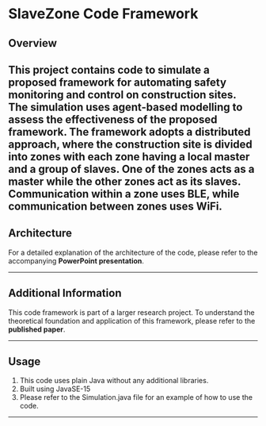 # SlaveZone Code Framework

## Overview
This project contains code to simulate a proposed framework for automating safety monitoring and control on construction sites. The simulation uses agent-based modelling to assess the effectiveness of the proposed framework. The framework adopts a distributed approach, where the construction site is divided into zones with each zone having a local master and a group of slaves. One of the zones acts as a master while the other zones act as its slaves. Communication within a zone uses BLE, while communication between zones uses WiFi.
---

## Architecture
For a detailed explanation of the architecture of the code, please refer to the accompanying **PowerPoint presentation**.

---

## Additional Information
This code framework is part of a larger research project. To understand the theoretical foundation and application of this framework, please refer to the **published paper**. 

---

## Usage
1. This code uses plain Java without any additional libraries.
2. Built using JavaSE-15
3. Please refer to the Simulation.java file for an example of how to use the code.
---

